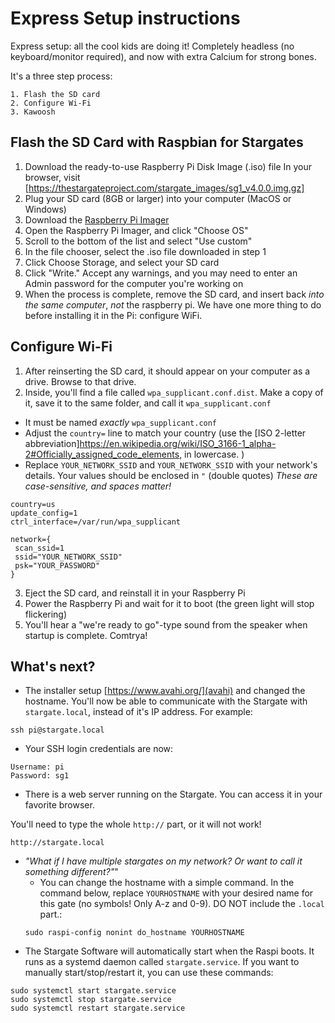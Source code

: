 # Express Setup instructions
Express setup: all the cool kids are doing it! Completely headless (no keyboard/monitor required), and now with extra Calcium for strong bones.

It's a three step process:
```
1. Flash the SD card
2. Configure Wi-Fi
3. Kawoosh
```

## Flash the SD Card with Raspbian for Stargates
1. Download the ready-to-use Raspberry Pi Disk Image (.iso) file
In your browser, visit [https://thestargateproject.com/stargate_images/sg1_v4.0.0.img.gz]
2. Plug your SD card (8GB or larger) into your computer (MacOS or Windows)
3. Download the [Raspberry Pi Imager](https://www.raspberrypi.com/software/)
4. Open the Raspberry Pi Imager, and click "Choose OS"
5. Scroll to the bottom of the list and select "Use custom"
6. In the file chooser, select the .iso file downloaded in step 1
7. Click Choose Storage, and select your SD card
8. Click "Write." Accept any warnings, and you may need to enter an Admin password for the computer you're working on
9. When the process is complete, remove the SD card, and insert back *into the same computer*, _not_ the raspberry pi. We have one more thing to do before installing it in the Pi: configure WiFi.

## Configure Wi-Fi
1. After reinserting the SD card, it should appear on your computer as a drive. Browse to that drive.
2. Inside, you'll find a file called `wpa_supplicant.conf.dist`. Make a copy of it, save it to the same folder, and call it `wpa_supplicant.conf`
 - It must be named _exactly_ `wpa_supplicant.conf`
 - Adjust the `country=` line to match your country (use the [ISO 2-letter abbreviation]https://en.wikipedia.org/wiki/ISO_3166-1_alpha-2#Officially_assigned_code_elements, in lowercase. )
 - Replace `YOUR_NETWORK_SSID` and `YOUR_NETWORK_SSID` with your network's details. Your values should be enclosed in `"` (double quotes) *These are case-sensitive, and spaces matter!*
```
country=us
update_config=1
ctrl_interface=/var/run/wpa_supplicant

network={
 scan_ssid=1
 ssid="YOUR_NETWORK_SSID"
 psk="YOUR_PASSWORD"
}
```
3. Eject the SD card, and reinstall it in your Raspberry Pi
4. Power the Raspberry Pi and wait for it to boot (the green light will stop flickering)
5. You'll hear a "we're ready to go"-type sound from the speaker when startup is complete. Comtrya!

## What's next?
- The installer setup [https://www.avahi.org/](avahi) and changed the hostname. You'll now be able to communicate with the Stargate with `stargate.local`, instead of it's IP address. For example:
```
ssh pi@stargate.local
```
- Your SSH login credentials are now:
```
Username: pi
Password: sg1
```
- There is a web server running on the Stargate. You can access it in your favorite browser.

You'll need to type the whole `http://` part, or it will not work!
```
http://stargate.local
```
- *"What if I have multiple stargates on my network? Or want to call it something different?"*"
  - You can change the hostname with a simple command. In the command below, replace `YOURHOSTNAME` with your desired name for this gate (no symbols! Only A-z and 0-9). DO NOT include the `.local` part.:
  ```
  sudo raspi-config nonint do_hostname YOURHOSTNAME
  ```
- The Stargate Software will automatically start when the Raspi boots. It runs as a systemd daemon called `stargate.service`. If you want to manually start/stop/restart it, you can use these commands:
```
sudo systemctl start stargate.service
sudo systemctl stop stargate.service
sudo systemctl restart stargate.service
```
